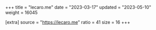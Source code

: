 +++
title = "lecaro.me"
date = "2023-03-17"
updated = "2023-05-10"
weight = 16045

[extra]
source = "https://lecaro.me"
ratio = 41
size = 16
+++
